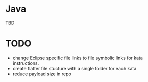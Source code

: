 # Java

TBD

# TODO
* change Eclipse specific file links to file symbolic links for kata instructions.
* create flatter file stucture with a single folder for each kata
* reduce payload size in repo
